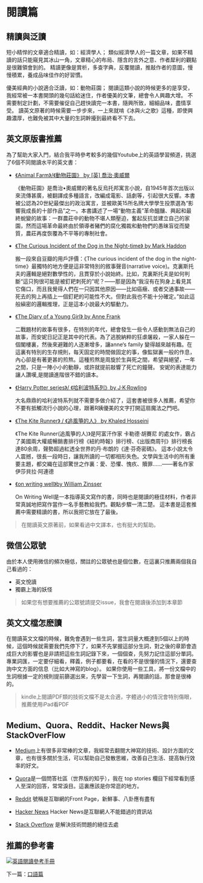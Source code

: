 # 閱讀篇

## 精讀與泛讀

短小精悍的文章適合精讀，如：經濟學人；
類似經濟學人的一篇文章，如果不精讀的話只能窺見其冰山一角，文章精心的布局、隱含的言外之意、作者犀利的觀點是很難領會到的。
精讀更像是賞析，多查字典，反覆閱讀，推敲作者的意圖，慢慢積累，養成品味佳作的好習慣。

優美經典的小說適合泛讀，如：動物莊園；
閱讀這類小說的時候更多的是享受，我經常被一本書開頭的幾句話給迷住，作者優美的文筆，總會令人興趣大增。
不需要制定計劃，不需要催促自己趕快讀完一本書，隨興所致，細細品味，盡情享受。
讀英文原著的時候需要一步步來，一上來就啃《冰與火之歌》這種，即使興趣濃厚，也難免被其中大量的生詞幹擾到最終看不下去。

## 英文原版書推薦

為了幫助大家入門，結合我平時參考較多的幾個Youtube上的英語學習頻道，挑選了6個不同閱讀水平的英文書：

- [《Animal Farm》/《動物莊園》 by [英] 喬治·奧威爾 ](https://book.douban.com/subject/10956502/)

    《動物莊園》是喬治•奧威爾的著名反烏托邦寓言小說，自1945年首次出版以來流傳甚廣，被翻譯成多種語言，改編成電影、話劇等，引起很大反響。本書被公認為20世紀最傑出的政治寓言，並被歐美15所名牌大學學生投票選為“影響我成長的十部作品”之一。本書講述了一場“動物主義”革命醞釀、興起和最終蛻變的故事：一群農莊中的動物不堪人類壓迫，奮起反抗並建立自己的家園，然而這場革命最終由於領導者豬們的腐化獨裁和動物們的愚昧盲從而變質，農莊再度恢覆為不平等的專制社會。
- [《The Curious Incident of the Dog in the Night-time》 by Mark Haddon ](https://book.douban.com/subject/23546652/)

    搬一段來自豆瓣的用戶評價：《The curious incident of the dog in the night-time》最獨特的地方便是這非常特別的敘事聲音(narrative voice)。克裏斯托夫的邏輯是絕對數學性的，且貫穿於小說始終。比如，克裏斯托夫是如何判斷“這只狗很可能是被釘耙刺死的”呢？——那是因為“我沒有在狗身上看見其它傷口，而且我覺得人們在一只因其他原因——比如癌癥、或者交通事故——死去的狗上再插上一個釘耙的可能性不大。但對此我也不能十分確定。”如此這般縝密的邏輯推理，正是這本小說最大的驅動力。
- [《The Diary of a Young Girl》 by Anne Frank ](https://book.douban.com/subject/1341074/)

    二戰題材的故事有很多，在特別的年代，總會發生一些令人感動到無法自己的故事，而安妮日記正是其中的代表。為了逃脫納粹的狂虐屠殺，一家人躲在一個閣樓裏，然後來避難的人逐漸增多，讓anne‘s family 變得越來越有趣。在這裏有特別的生存規則，每天固定的時間做固定的事，像監獄裏一般的作息，內心卻是有著更甚的煎熬。這種煎熬是周旋於生與死之間，希望與絕望，一年之間，只是一陣小小的動靜，或許就提前敲響了死亡的鐘聲。
    安妮的表達能力讓人讚嘆,是閱讀進階很不錯的讀本。
- [《Harry Potter series》/ 《哈利波特系列》by J·K·Rowling ](https://book.douban.com/subject/1340758/)

    大名鼎鼎的哈利波特系列就不需要多做介紹了，這套書被很多人推薦，希望你不要有抵觸流行小說的心理，跟著R姨優美的文字打開這扇魔法之門吧。
- [《The Kite Runner》 / 《追風箏的人》 by Khaled Hosseini ](https://book.douban.com/subject/1772158/)

    《The Kite Runner(追風箏的人)》是阿富汗作家 卡勒德·胡賽尼 的處女作，霸占了美國兩大權威暢銷書排行榜《紐約時報》排行榜、《出版商周刊》排行榜長達80余周，聲勢超過紅透全世界的丹·布朗的《達·芬奇密碼》。 
    這本小說太令人震撼，很長一段時日，讓我所讀的一切都相形失色。文學與生活中的所有重要主題，都交織在這部驚世之作裏：愛、恐懼、愧疚、贖罪……——著名作家伊莎貝拉·阿連德
- [《on writing well》by  William Zinsser ](https://book.douban.com/subject/4740002/)

    On Writing Well是一本指導英文寫作的書，同時也是閱讀的極佳材料，作者非常真誠地把寫作當作一名手藝教給我們。觀點步驟一清二楚。
    這本書是這套推薦中需要精讀的書，所以我把它放在了最後。

>在閱讀英文原著前，如果看過中文譯本，也有挺大的幫助。

## 微信公眾號
由於本人使用微信的頻次極低，關註的公眾號也是個位數，在這裏只推薦兩個我自己看過的：
- 英文悅讀
- 獨霸上海的妖怪
>如果您有想要推薦的公眾號請提交issue，我會在閱讀後添加到本章節

## 英文文檔怎麽讀
在閱讀英文文檔的時候，難免會遇到一些生詞，當生詞量大概達到5個以上的時候，這個時候就需要我們先停下了，如果不先掌握這部分生詞，對之後的章節會造成巨大的影響也是非請把這些生詞記錄下來，一個個查，先努力記住這部分單詞。
專業詞匯，一定要仔細看，釋義，例子都要看，在看的不是很懂的情況下，還要查詢中文方面的信息（比如大神寫的blog）。
如果你使用一些工具，將一份文檔中的生詞根據一定的規則提前篩選出來，先學習一下生詞，再閱讀的話，那會是很棒的。
>kindle上閱讀PDF類的技術文檔不是太合適，字體過小的情況會特別傷眼，推薦使用iPad看PDF

## Medium、Quora、Reddit、Hacker News與StackOverFlow
- [Medium](https://www.medium.com)上有很多非常棒的文章，我經常去翻閱大神寫的技術、設計方面的文章，也有很多關於生活，可以幫助自己發散思維，改善自己生活、提高執行效率的好文。

- [Quora](https://www.quora.com)是一個問答社區（世界版的知乎），我在 top stories 欄目下經常看到感人至深的回答，常常淚目。這裏應該是你常逛的地方。

- [Reddit](https://www.reddit.com) 號稱是互聯網的Front Page，新鮮事、八卦應有盡有

- [Hacker News](https://news.ycombinator.com/) Hacker News是互聯網人不能錯過的資訊站

- [Stack Overflow](https://www.stackoverflow.com/) 是解決技術問題的絕佳去處

## 推薦的參考書
[![英語閱讀參考手冊](https://img3.doubanio.com/lpic/s4241556.jpg)](https://book.douban.com/subject/4720475/)

下一篇：[口語篇](5-speaking.md)
